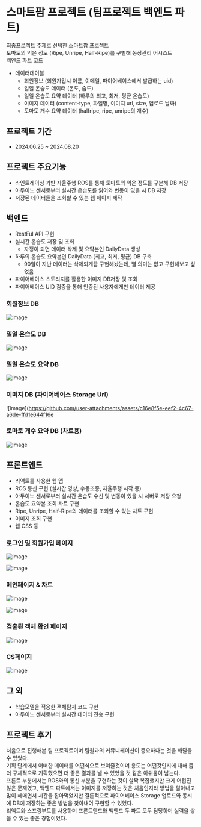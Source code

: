 # 스마트팜 프로젝트 (팀프로젝트 백엔드 파트)
최종프로젝트 주제로 선택한 스마트팜 프로젝트<br>
토마토의 익은 정도 (Ripe, Unripe, Half-Ripe)를 구별해 농장관리 어시스트<br>
백엔드 파트 코드<br>
* 데이터테이블
  + 회원정보 (회원가입시 이름, 이메일, 파이어베이스에서 발급하는 uid)
  + 일일 온습도 데이터 (온도, 습도)
  + 일일 온습도 요약 데이터 (하루의 최고, 최저, 평균 온습도)
  + 이미지 데이터 (content-type, 파일명, 이미지 url, size, 업로드 날짜)
  + 토마토 개수 요약 데이터 (halfripe, ripe, unripe의 개수)


## 프로젝트 기간
* 2024.06.25 ~ 2024.08.20


## 프로젝트 주요기능
* 라인트레이싱 기반 자율주행 ROS를 통해 토마토의 익은 정도를 구분해 DB 저장
* 아두이노 센서로부터 실시간 온습도를 읽어와 변동이 있을 시 DB 저장
* 저장된 데이터들을 조회할 수 있는 웹 페이지 제작

## 백엔드
* RestFul API 구현
* 실시간 온습도 저장 및 조회
  + 자정이 되면 데이터 삭제 및 요약본인 DailyData 생성
* 하루의 온습도 요약본인 DailyData (최고, 최저, 평균) DB 구축
  + 90일이 지난 데이터는 삭제되게끔 구현해놨는데, 별 의미는 없고 구현해보고 싶었음
* 파이어베이스 스토리지를 활용한 이미지 DB저장 및 조회
* 파이어베이스 UID 검증을 통해 인증된 사용자에게만 데이터 제공

### 회원정보 DB
![image](https://github.com/user-attachments/assets/6ef2b20a-ea46-48ea-bbea-52610d4764fd)

### 일일 온습도 DB
![image](https://github.com/user-attachments/assets/5d3af7a5-680c-4c23-bcf9-1f1801f1288a)

### 일일 온습도 요약 DB
![image](https://github.com/user-attachments/assets/6db7466c-1fe9-4394-8f95-30af287e4e59)

### 이미지 DB (파이어베이스 Storage Url)
![image](https://github.com/user-attachments/assets/c16e8f5e-eef2-4c67-a6de-ffd1e644f16e

### 토마토 개수 요약 DB (차트용)
![image](https://github.com/user-attachments/assets/d49cd598-78ec-4152-9db9-e9db565115e2)


## 프론트엔드
* 리액트를 사용한 웹 앱
* ROS 통신 구현 (실시간 영상, 수동조종, 자율주행 시작 등)
* 아두이노 센서로부터 실시간 온습도 수신 및 변동이 있을 시 서버로 저장 요청
* 온습도 요약본 조회 차트 구현
* Ripe, Unripe, Half-Ripe의 데이터를 조회할 수 있는 차트 구현
* 이미지 조회 구현
* 웹 CSS 등

### 로그인 및 회원가입 페이지
![image](https://github.com/user-attachments/assets/218f480a-a0df-477b-963f-9347e90f28a8)


![image](https://github.com/user-attachments/assets/66c642a3-1708-4870-a277-95b71d80ba25)

### 메인페이지 & 차트
![image](https://github.com/user-attachments/assets/b61758f0-f8af-4842-a6ed-83d502c3cb4c)


![image](https://github.com/user-attachments/assets/00357e14-00ab-4b08-bb77-2f72974fdd08)

### 검출된 객체 확인 페이지
![image](https://github.com/user-attachments/assets/d8116c10-fb57-40c7-a66d-9b0c13b9fdb1)

### CS페이지
![image](https://github.com/user-attachments/assets/99ebc1ad-a227-42dc-a63f-b33794821fe8)


## 그 외
* 학습모델을 적용한 객체탐지 코드 구현
* 아두이노 센서로부터 실시간 데이터 전송 구현


## 프로젝트 후기
처음으로 진행해본 팀 프로젝트이며 팀원과의 커뮤니케이션이 중요하다는 것을 깨달을 수 있었다.<br>
기획 단계에서 어떠한 데이터를 어떤식으로 보여줄것이며 용도는 어떤것인지에 대해 좀 더 구체적으로 기획했으면 더 좋은 결과를 낼 수 있었을 것 같은 아쉬움이 남는다.<br>
프론트 부분에서는 ROS와의 통신 부분을 구현하는 것이 살짝 복잡했지만 크게 어렵진 않은 문제였고, 백엔드 파트에서는 이미지를 저장하는 것은 처음인지라 방법을 알아내고 많이 헤매면서 시간을 잡아먹었지만 결론적으로 파이어베이스 Storage 업로드와 동시에 DB에 저장하는 좋은 방법을 찾아내어 구현할 수 있었다.<br>
리액트와 스프링부트를 사용하며 프론트엔드와 백엔드 두 파트 모두 담당하며 실력을 쌓을 수 있는 좋은 경험이었다.<br>
